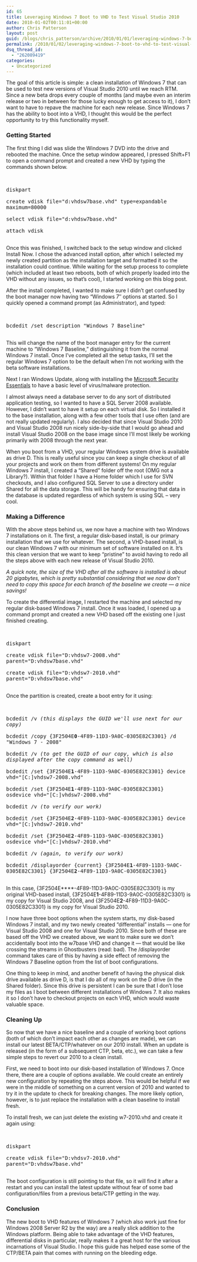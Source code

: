 ```yaml
---
id: 65
title: Leveraging Windows 7 Boot to VHD to Test Visual Studio 2010
date: 2010-01-02T00:11:01+00:00
author: Chris Patterson
layout: post
guid: /blogs/chris_patterson/archive/2010/01/01/leveraging-windows-7-boot-to-vhd-to-test-visual-studio-2010.aspx
permalink: /2010/01/02/leveraging-windows-7-boot-to-vhd-to-test-visual-studio-2010/
dsq_thread_id:
  - "262089419"
categories:
  - Uncategorized
---
```

The goal of this article is simple: a clean installation of Windows 7 that can be used to test new versions of Visual Studio 2010 until we reach RTM. Since a new beta drops every couple of months (and maybe even an interim release or two in between for those lucky enough to get access to it), I don&#8217;t want to have to repave the machine for each new release. Since Windows 7 has the ability to boot into a VHD, I thought this would be the perfect opportunity to try this functionality myself. 

### Getting Started

The first thing I did was slide the Windows 7 DVD into the drive and rebooted the machine. Once the setup window appeared, I pressed Shift+F1 to open a command prompt and created a new VHD by typing the commands shown below. 

<tt><br /><br /> diskpart<br /><br /> create vdisk file="d:vhdsw7base.vhd" type=expandable maximum=80000<br /><br /> select vdisk file="d:vhdsw7base.vhd"<br /><br /> attach vdisk<br /><br /> </tt> 

Once this was finished, I switched back to the setup window and clicked Install Now. I chose the advanced install option, after which I selected my newly created partition as the installation target and formatted it so the installation could continue. While waiting for the setup process to complete (which included at least two reboots, both of which properly loaded into the VHD without any issues, so that&#8217;s cool), I started working on this blog post. 

After the install completed, I wanted to make sure I didn&#8217;t get confused by the boot manager now having two &#8220;Windows 7&#8243; options at started. So I quickly opened a command prompt (as Administrator), and typed: 

<tt><br /><br /> bcdedit /set description "Windows 7 Baseline"<br /><br /> </tt> 

This will change the name of the boot manager entry for the current machine to &#8220;Windows 7 Baseline,&#8221; distinguishing it from the normal Windows 7 install. Once I&#8217;ve completed all the setup tasks, I&#8217;ll set the regular Windows 7 option to be the default when I&#8217;m not working with the beta software installations. 

Next I ran Windows Update, along with installing the [Microsoft Security Essentials](http://www.microsoft.com/Security_Essentials) to have a basic level of virus/malware protection. 

I almost always need a database server to do any sort of distributed application testing, so I wanted to have a SQL Server 2008 available. However, I didn&#8217;t want to have it setup on each virtual disk. So I installed it to the base installation, along with a few other tools that I use often (and are not really updated regularly). I also decided that since Visual Studio 2010 and Visual Studio 2008 run nicely side-by-side that I would go ahead and install Visual Studio 2008 on the base image since I&#8217;ll most likely be working primarily with 2008 through the next year. 

When you boot from a VHD, your regular Windows system drive is available as drive D. This is really useful since you can keep a single checkout of all your projects and work on them from different systems! On my regular Windows 7 install, I created a &#8220;Shared&#8221; folder off the root (OMG not a Library?). Within that folder I have a Home folder which I use for SVN checkouts, and I also configured SQL Server to use a directory under Shared for all the data storage. This will be handy for ensuring that data in the database is updated regardless of which system is using SQL &#8211; very cool. 

### Making a Difference

With the above steps behind us, we now have a machine with two Windows 7 installations on it. The first, a regular disk-based install, is our primary installation that we use for whatever. The second, a VHD-based install, is our clean Windows 7 with our minimum set of software installed on it. It&#8217;s this clean version that we want to keep &#8220;pristine&#8221; to avoid having to redo all the steps above with each new release of Visual Studio 2010. 

_A quick note, the size of the VHD after all the software is installed is about 20 gigabytes, which is pretty substantial considering that we now don&#8217;t need to copy this space for each branch of the baseline we create &#8212; a nice savings!_ 

To create the differential image, I restarted the machine and selected my regular disk-based Windows 7 install. Once it was loaded, I opened up a command prompt and created a new VHD based off the existing one I just finished creating. 

<tt><br /><br /> diskpart<br /><br /> create vdisk file="D:vhdsw7-2008.vhd" parent="D:vhdsw7base.vhd"<br /><br /> create vdisk file="D:vhdsw7-2010.vhd" parent="D:vhdsw7base.vhd"<br /><br /> </tt> 

Once the partition is created, create a boot entry for it using: 

<tt><br /><br /> bcdedit /v <em>(this displays the GUID we'll use next for our copy)</em><br /><br /> bcdedit /copy {3F2504E<strong>0</strong>-4F89-11D3-9A0C-0305E82C3301} /d "Windows 7 - 2008"<br /><br /> bcdedit /v <em>(to get the GUID of our copy, which is also displayed after the copy command as well)</em><br /><br /> bcdedit /set {3F2504E<strong>1</strong>-4F89-11D3-9A0C-0305E82C3301} device vhd="[C:]vhdsw7-2008.vhd"<br /><br /> bcdedit /set {3F2504E<strong>1</strong>-4F89-11D3-9A0C-0305E82C3301} osdevice vhd="[C:]vhdsw7-2008.vhd"<br /><br /> bcdedit /v <em>(to verify our work)</em><br /><br /> bcdedit /set {3F2504E<strong>2</strong>-4F89-11D3-9A0C-0305E82C3301} device vhd="[C:]vhdsw7-2010.vhd"<br /><br /> bcdedit /set {3F2504E<strong>2</strong>-4F89-11D3-9A0C-0305E82C3301} osdevice vhd="[C:]vhdsw7-2010.vhd"<br /><br /> bcdedit /v <em>(again, to verify our work)</em><br /><br /> bcdedit /displayorder {current} {3F2504E<strong>1</strong>-4F89-11D3-9A0C-0305E82C3301} {3F2504E<strong>2</strong>-4F89-11D3-9A0C-0305E82C3301}<br /><br /> </tt>
  
In this case, {3F2504E****-4F89-11D3-9A0C-0305E82C3301} is my original VHD-based install, {3F2504E**1**-4F89-11D3-9A0C-0305E82C3301} is my copy for Visual Studio 2008, and {3F2504E**2**-4F89-11D3-9A0C-0305E82C3301} is my copy for Visual Studio 2010. 

I now have three boot options when the system starts, my disk-based Windows 7 install, and my two newly created &#8220;differential&#8221; installs &#8212; one for Visual Studio 2008 and one for Visual Studio 2010. Since both of these are based off the VHD we created above, we want to make sure we don&#8217;t accidentally boot into the w7base VHD and change it &#8212; that would be like crossing the streams in Ghostbusters (read: bad). The /displayorder command takes care of this by having a side effect of removing the Windows 7 Baseline option from the list of boot configurations. 

One thing to keep in mind, and another benefit of having the physical disk drive available as drive D, is that I do all of my work on the D drive (in the Shared folder). Since this drive is persistent I can be sure that I don&#8217;t lose my files as I boot between different installations of Windows 7. It also makes it so I don&#8217;t have to checkout projects on each VHD, which would waste valuable space. 

### Cleaning Up

So now that we have a nice baseline and a couple of working boot options (both of which don&#8217;t impact each other as changes are made), we can install our latest BETA/CTP/whatever on our 2010 install. When an update is released (in the form of a subsequent CTP, beta, etc.), we can take a few simple steps to revert our 2010 to a clean install. 

First, we need to boot into our disk-based installation of Windows 7. Once there, there are a couple of options available. We could create an entirely new configuration by repeating the steps above. This would be helpful if we were in the middle of something on a current version of 2010 and wanted to try it in the update to check for breaking changes. The more likely option, however, is to just replace the installation with a clean baseline to install fresh. 

To install fresh, we can just delete the existing w7-2010.vhd and create it again using: 

<tt><br /><br /> diskpart<br /><br /> create vdisk file="D:vhdsv7-2010.vhd" parent="D:vhdsw7base.vhd"<br /><br /> </tt>
  
The boot configuration is still pointing to that file, so it will find it after a restart and you can install the latest update without fear of some bad configuration/files from a previous beta/CTP getting in the way. 

### Conclusion

The new boot to VHD features of Windows 7 (which also work just fine for Windows 2008 Server R2 by the way) are a really slick addition to the Windows platform. Being able to take advantage of the VHD features, differential disks in particular, really makes it a great host for the various incarnations of Visual Studio. I hope this guide has helped ease some of the CTP/BETA pain that comes with running on the bleeding edge.